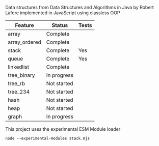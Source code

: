 Data structures from Data Structures and Algorithms in Java by Robert Lafore implemented in JavaScript using classless OOP

| Feature          | Status      | Tests |
|------------------|-------------|-------|
| array            | Complete    |       |
| array_ordered    | Complete    |       |
| stack            | Complete    | Yes   |
| queue            | Complete    | Yes   |
| linkedlist       | Complete    |       |
| tree_binary      | In progress |       |
| tree_rb          | Not started |       |
| tree_234         | Not started |       |
| hash             | Not started |       |
| heap             | Not started |       |
| graph            | In progress |       |

This project uses the experimental ESM Module loader

    node --experimental-modules stack.mjs
